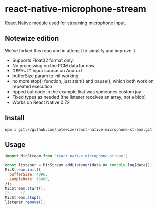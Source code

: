 # react-native-microphone-stream
React Native module used for streaming microphone input.

## Notewize edition
We've forked this repo and in attempt to simplify and improve it.

- Supports Float32 format only.  
- No processing on the PCM data for now.
- DEFAULT input source on Android
- bufferSize param to init working
- no more stop() function, just start() and pause(), which both work on repeated execution
- ripped out code in the example that was someones custom joy
- Fixed types as needed (the listener receives an array, not a blob)
- Works on React Native 0.72

## Install
```sh
npm i git://github.com/notewize/react-native-microphone-stream.git
```

## Usage
```javascript
import MicStream from 'react-native-microphone-stream';

const listener = MicStream.addListener(data => console.log(data));
MicStream.init({
  bufferSize: 4096,
  sampleRate: 16000,
});
MicStream.start();
/* ... */
MicStream.stop();
listener.remove();
```
